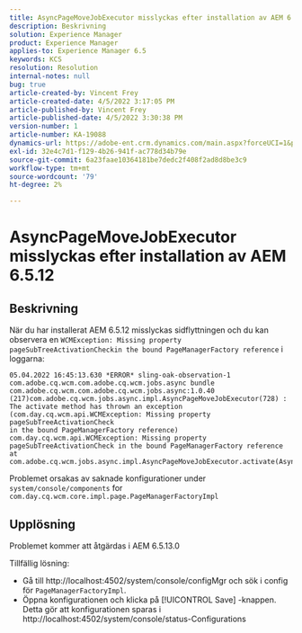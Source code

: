 ```yaml
---
title: AsyncPageMoveJobExecutor misslyckas efter installation av AEM 6.5.12
description: Beskrivning
solution: Experience Manager
product: Experience Manager
applies-to: Experience Manager 6.5
keywords: KCS
resolution: Resolution
internal-notes: null
bug: true
article-created-by: Vincent Frey
article-created-date: 4/5/2022 3:17:05 PM
article-published-by: Vincent Frey
article-published-date: 4/5/2022 3:30:38 PM
version-number: 1
article-number: KA-19088
dynamics-url: https://adobe-ent.crm.dynamics.com/main.aspx?forceUCI=1&pagetype=entityrecord&etn=knowledgearticle&id=a9c8686e-f3b4-ec11-983f-000d3a5d0d94
exl-id: 32e4c7d1-f129-4b26-941f-ac778d34b79e
source-git-commit: 6a23faae10364181be7dedc2f408f2ad8d8be3c9
workflow-type: tm+mt
source-wordcount: '79'
ht-degree: 2%

---
```


# AsyncPageMoveJobExecutor misslyckas efter installation av AEM 6.5.12

## Beskrivning


När du har installerat AEM 6.5.12 misslyckas sidflyttningen och du kan observera en `WCMException: Missing property pageSubTreeActivationCheckin the bound PageManagerFactory reference` i loggarna:

```
05.04.2022 16:45:13.630 *ERROR* sling-oak-observation-1 com.adobe.cq.wcm.com.adobe.cq.wcm.jobs.async bundle 
com.adobe.cq.wcm.com.adobe.cq.wcm.jobs.async:1.0.40 (217)com.adobe.cq.wcm.jobs.async.impl.AsyncPageMoveJobExecutor(728) : 
The activate method has thrown an exception (com.day.cq.wcm.api.WCMException: Missing property pageSubTreeActivationCheck
in the bound PageManagerFactory reference)
com.day.cq.wcm.api.WCMException: Missing property pageSubTreeActivationCheck in the bound PageManagerFactory reference
at com.adobe.cq.wcm.jobs.async.impl.AsyncPageMoveJobExecutor.activate(AsyncPageMoveJobExecutor.java:350)
```


Problemet orsakas av saknade konfigurationer under `system/console/components` for `com.day.cq.wcm.core.impl.page.PageManagerFactoryImpl`


## Upplösning


Problemet kommer att åtgärdas i AEM 6.5.13.0

Tillfällig lösning: 
- Gå till http://localhost:4502/system/console/configMgr och sök i config för `PageManagerFactoryImpl`.
- Öppna konfigurationen och klicka på [!UICONTROL Save] -knappen. Detta gör att konfigurationen sparas i http://localhost:4502/system/console/status-Configurations
